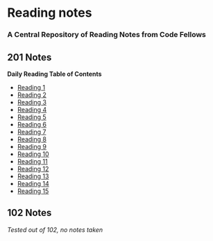 # Reading notes
### A Central Repository of Reading Notes from Code Fellows


## 201 Notes

__Daily Reading Table of Contents__
 - [Reading 1](https://github.com/phmurphy212/reading-notes/blob/main/class-01)
- [Reading 2](https://github.com/phmurphy212/reading-notes/blob/main/class-02)
- [Reading 3](https://github.com/phmurphy212/reading-notes/blob/main/class-03)
- [Reading 4](https://github.com/phmurphy212/reading-notes/blob/main/class-04)
- [Reading 5](https://github.com/phmurphy212/reading-notes/blob/main/class-05)
- [Reading 6](https://github.com/phmurphy212/reading-notes/blob/main/class-06)
- [Reading 7](https://github.com/phmurphy212/reading-notes/blob/main/class-07)
- [Reading 8](https://github.com/phmurphy212/reading-notes/blob/main/class-08)
- [Reading 9](https://github.com/phmurphy212/reading-notes/blob/main/class-09)
- [Reading 10](https://github.com/phmurphy212/reading-notes/blob/main/class-10)
- [Reading 11](https://github.com/phmurphy212/reading-notes/blob/main/class-11)
- [Reading 12](https://github.com/phmurphy212/reading-notes/blob/main/class-12)
- [Reading 13](https://github.com/phmurphy212/reading-notes/blob/main/class-13)
- [Reading 14](https://github.com/phmurphy212/reading-notes/blob/main/class-14)
- [Reading 15](https://github.com/phmurphy212/reading-notes/blob/main/class-15)

## 102 Notes
_Tested out of 102, no notes taken_